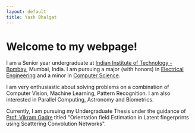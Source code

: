 ```yaml
---
layout: default
title: Yash Bhalgat
---
```


# Welcome to my webpage!


I am a Senior year undergraduate at [Indian Institute of Technology - Bombay](https://www.iitb.ac.in), Mumbai, India. I am pursuing a major (with honors) in [Electrical Engineering](https://www.ee.iitb.ac.in) and a minor in [Computer Science](https://www.cse.iitb.ac.in).

I am very enthusiastic about solving problems on a combination of Computer Vision, Machine Learning, Pattern Recognition. I am also interested in Parallel Computing, Astronomy and Biometrics.

Currently, I am pursuing my Undergraduate Thesis under the guidance of [Prof. Vikram Gadre](https://www.ee.iitb.ac.in/wiki/faculty/vmgadre) titled "Orientation field Estimation in Latent fingerprints using Scattering Convolution Networks".


